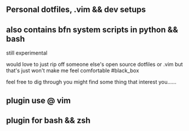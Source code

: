 ## Personal dotfiles, .vim && dev setups 
## also contains bfn system scripts in python && bash
still experimental

would love to just rip off someone else's open source dotfiles or .vim but that's just won't make me feel comfortable #black_box

feel free to dig through you might find some thing that interest you......



## plugin use @ vim 



## plugin for bash && zsh




